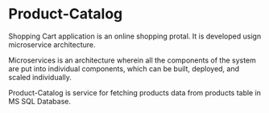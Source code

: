 # Product-Catalog
Shopping Cart application is an online shopping protal. It is developed usign microservice architecture.

Microservices is an architecture wherein all the components of the system are put into individual components, which can be built, deployed, and scaled individually.

Product-Catalog is service for fetching products data from products table in MS SQL Database.
